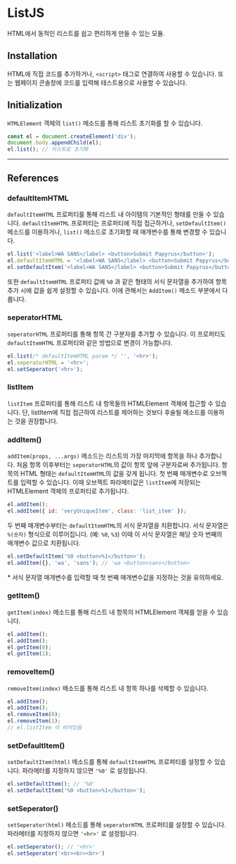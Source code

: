 # ListJS
HTML에서 동적인 리스트를 쉽고 편리하게 만들 수 있는 모듈.

## Installation
HTML에 직접 코드를 추가하거나, `<script>` 태그로 연결하여 사용할 수 있습니다.
또는 웹페이지 콘솔창에 코드를 입력해 테스트용으로 사용할 수 있습니다.

## Initialization
`HTMLElement` 객체의 `list()` 메소드를 통해 리스트 초기화를 할 수 있습니다.
```js
const el = document.createElement('div');
document.body.appendChild(el);
el.list(); // 리스트로 초기화
```

----

## References

### defaultItemHTML
`defaultItemHTML` 프로퍼티를 통해 리스트 내 아이템의 기본적인 형태를 만들 수 있습니다.
`defaultItemHTML` 프로퍼티는 프로퍼티에 직접 접근하거나, `setDefaultItem()` 메소드를 이용하거나, `list()` 메소드로 초기화할 때 매개변수를 통해 변경할 수 있습니다.
```js
el.list('<label>WA SANS</label> <button>Submit Papyrus</button>');
el.defaultItemHTML = '<label>WA SANS</label> <button>Submit Papyrus</button>';
el.setDefaultItem('<label>WA SANS</label> <button>Submit Papyrus</button>');
```
또한 `defaultItemHTML` 프로퍼티 값에 `%0` 과 같은 형태의 서식 문자열을 추가하여 항목 추가 시에 값을 쉽게 설정할 수 있습니다. 이에 관해서는 `AddItem()` 메소드 부분에서 다룹니다.

### seperatorHTML
`seperatorHTML` 프로퍼티를 통해 항목 간 구분자를 추가할 수 있습니다.
이 프로퍼티도 `defaultItemHTML` 프로퍼티와 같은 방법으로 변경이 가능합니다.
```js
el.list(/* defaultItemHTML param */ '', '<hr>');
el.seperatorHTML = '<hr>';
el.setSeperator('<hr>');
```

### listItem
`listItem` 프로퍼티를 통해 리스트 내 항목들의 HTMLElement 객체에 접근할 수 있습니다.
단, listItem에 직접 접근하여 리스트를 제어하는 것보다 후술될 메소드를 이용하는 것을 권장합니다.

### addItem()
`addItem(props, ...args)` 메소드는 리스트의 가장 마지막에 항목을 하나 추가합니다.
처음 항목 이후부터는 `seperatorHTML`의 값이 항목 앞에 구분자로써 추가됩니다.
항목의 HTML 형태는 `defaultItemHTML`의 값을 갖게 됩니다.
첫 번째 매개변수로 오브젝트를 입력할 수 있습니다. 이때 오브젝트 파라메터값은 `listItem`에 저장되는 HTMLElement 객체의 프로퍼티로 추가됩니다.
```js
el.addItem();
el.addItem({ id: 'veryUniqueItem', class: 'list_item' });
```
두 번째 매개변수부터는 `defaultItemHTML`의 서식 문자열을 치환합니다.
서식 문자열은 `%(숫자)` 형식으로 이루어집니다. (예: `%0`, `%3`)
이때 이 서식 문자열은 해당 숫자 번째의 매개변수 값으로 치환됩니다.
```js
el.setDefaultItem('%0 <button>%1</button>');
el.addItem({}, 'wa', 'sans'); // 'wa <button>sans</button>
```
\* 서식 문자열 매개변수를 입력할 때 첫 번째 매개변수값을 지정하는 것을 유의하세요.

### getItem()
`getItem(index)` 메소드를 통해 리스트 내 항목의 HTMLElement 객체를 얻을 수 있습니다.
```js
el.addItem();
el.addItem();
el.getItem(0);
el.getItem(1);
```

### removeItem()
`removeItem(index)` 메소드를 통해 리스트 내 항목 하나를 삭제할 수 있습니다.
```js
el.addItem();
el.addItem();
el.removeItem(0);
el.removeItem(1);
// el.listItem 이 비어있음
```

### setDefaultItem()
`setDefaultItem(html)` 메소드를 통해 `defaultItemHTML` 프로퍼티를 설정할 수 있습니다.
파라메터를 지정하지 않으면 `'%0'` 로 설정됩니다.
```js
el.setDefaultItem(); // '%0'
el.setDefaultItem('%0 <button>%1</button>');
```

### setSeperator()
`setSeperator(html)` 메소드를 통해 `seperatorHTML` 프로퍼티를 설정할 수 있습니다.
파라메터를 지정하지 않으면 `'<hr>'` 로 설정됩니다.
```js
el.setSeperator(); // '<hr>'
el.setSeperator('<br><br><br>')
```